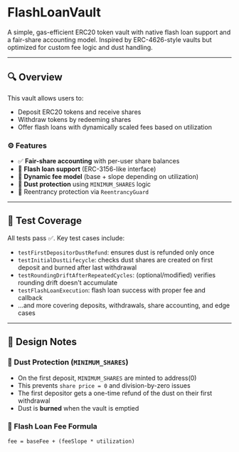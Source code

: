 # FlashLoanVault

A simple, gas-efficient ERC20 token vault with native flash loan support and a fair-share accounting model. Inspired by ERC-4626-style vaults but optimized for custom fee logic and dust handling.

---

## 🔍 Overview

This vault allows users to:
- Deposit ERC20 tokens and receive shares
- Withdraw tokens by redeeming shares
- Offer flash loans with dynamically scaled fees based on utilization

### ⚙️ Features

- ✅ **Fair-share accounting** with per-user share balances
- 🔄 **Flash loan support** (ERC-3156-like interface)
- 🧮 **Dynamic fee model** (base + slope depending on utilization)
- 🧼 **Dust protection** using `MINIMUM_SHARES` logic
- 🔐 Reentrancy protection via `ReentrancyGuard`

---

## 🧪 Test Coverage

All tests pass ✅. Key test cases include:

- `testFirstDepositorDustRefund`: ensures dust is refunded only once
- `testInitialDustLifecycle`: checks dust shares are created on first deposit and burned after last withdrawal
- `testRoundingDriftAfterRepeatedCycles`: (optional/modified) verifies rounding drift doesn't accumulate
- `testFlashLoanExecution`: flash loan success with proper fee and callback
- ...and more covering deposits, withdrawals, share accounting, and edge cases

---

## 🧠 Design Notes

### 🔸 Dust Protection (`MINIMUM_SHARES`)
- On the first deposit, `MINIMUM_SHARES` are minted to address(0)
- This prevents `share price = 0` and division-by-zero issues
- The first depositor gets a one-time refund of the dust on their first withdrawal
- Dust is **burned** when the vault is emptied

### 🔸 Flash Loan Fee Formula
```solidity
fee = baseFee + (feeSlope * utilization)
